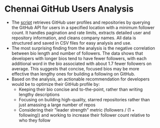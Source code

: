 # Chennai GitHub Users Analysis

- The <a href="https://github.com/basubinayak/tds-project-1/blob/b5b39f49a09f8ac532a1f06995c85ba3fbfe61ef/github_scraper.py">script</a> retrieves GitHub user profiles and repositories by querying the GitHub API for users in a specified location with a minimum follower count. It handles pagination and rate limits, extracts detailed user and repository information, and cleans company names. All data is structured and saved in CSV files for easy analysis and use.
- The most surprising finding from the analysis is the negative correlation between bio length and number of followers. The data shows that developers with longer bios tend to have fewer followers, with each additional word in the bio associated with about 1.7 fewer followers on average. This suggests that concise, focused bios may be more effective than lengthy ones for building a following on GitHub.
- Based on the analysis, an actionable recommendation for developers would be to optimize their GitHub profile by:
  - Keeping their bio concise and to-the-point, rather than writing lengthy descriptions
  - Focusing on building high-quality, starred repositories rather than just amassing a large number of repos
  - Considering their "leader strength" metric (followers / (1 + following)) and working to increase their follower count relative to who they follow
